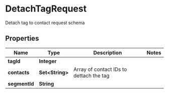 

# DetachTagRequest

Detach tag to contact request schema

## Properties

| Name | Type | Description | Notes |
|------------ | ------------- | ------------- | -------------|
|**tagId** | **Integer** |  |  |
|**contacts** | **Set&lt;String&gt;** | Array of contact IDs to dettach the tag |  |
|**segmentId** | **String** |  |  |



